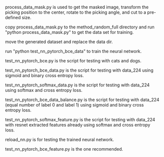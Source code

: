 process_data_mask.py is used to get the masked image, transform the picking position to the center, rotate to the picking angle, and cut to a pre-defined size.

copy process_data_mask.py to the method_random_full directory and run "python process_data_mask.py" to get the data set for training.

move the generated dataset and replace the data dir.

run "python test_nn_pytorch_bce_data" to train the neural network. 

test_nn_pytorch_bce.py is the script for testing with cats and dogs.

test_nn_pytorch_bce_data.py is the script for testing with data_224 using sigmoid and binary cross entropy loss. 

test_nn_pytorch_softmax_data.py is the script for testing with data_224 using softmax and cross entropy loss.

test_nn_pytorch_bce_data_balance.py is the script for testing with data_224 (equal number of label 0 and label 1) using sigmoid and binary cross entropy loss. 

test_nn_pytorch_softmax_feature.py is the script for testing with data_224 with resnet extracted features already using softmax and cross entropy loss.

reload_nn.py is for testing the trained neural network. 

test_nn_pytorch_bce_feature.py is the one recommended.

